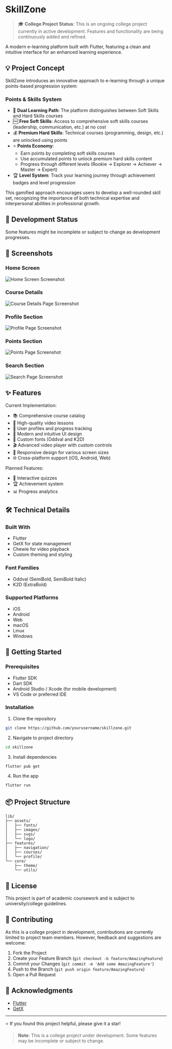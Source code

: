 # SkillZone

> 🎓 **College Project Status**: This is an ongoing college project currently in active development. Features and functionality are being continuously added and refined.

A modern e-learning platform built with Flutter, featuring a clean and intuitive interface for an enhanced learning experience.

## 💡 Project Concept

SkillZone introduces an innovative approach to e-learning through a unique points-based progression system:

### Points & Skills System
- 🎯 **Dual Learning Path**: The platform distinguishes between Soft Skills and Hard Skills courses
- 🆓 **Free Soft Skills**: Access to comprehensive soft skills courses (leadership, communication, etc.) at no cost
- 💰 **Premium Hard Skills**: Technical courses (programming, design, etc.) are unlocked using points
- ⭐ **Points Economy**: 
  - Earn points by completing soft skills courses
  - Use accumulated points to unlock premium hard skills content
  - Progress through different levels (Rookie → Explorer → Achiever → Master → Expert)
- 🏆 **Level System**: Track your learning journey through achievement badges and level progression

This gamified approach encourages users to develop a well-rounded skill set, recognizing the importance of both technical expertise and interpersonal abilities in professional growth.

## 🚧 Development Status
Some features might be incomplete or subject to change as development progresses.

## 📱 Screenshots

### Home Screen
![Home Screen Screenshot](screenshots/home_screenshot.jpg)

### Course Details
![Course Details Page Screenshot](screenshots/course_details_screenshot.jpg)

### Profile Section
![Profile Page Screenshot](screenshots/profile_screenshot.jpg)

### Points Section
![Points Page Screenshot](screenshots/points_screenshot.jpg)

### Search Section
![Search Page Screenshot](screenshots/search_screenshot.jpg)

## ✨ Features

Current Implementation:
- 📚 Comprehensive course catalog
- 🎥 High-quality video lessons
- 👤 User profiles and progress tracking
- 🎨 Modern and intuitive UI design
- 🌙 Custom fonts (Oddval and K2D)
- 🎬 Advanced video player with custom controls
- 📱 Responsive design for various screen sizes
- 🌐 Cross-platform support (iOS, Android, Web)

Planned Features:
- 📝 Interactive quizzes
- 🏆 Achievement system
- 📊 Progress analytics

## 🛠️ Technical Details

### Built With
- Flutter
- GetX for state management
- Chewie for video playback
- Custom theming and styling

### Font Families
- Oddval (SemiBold, SemiBold Italic)
- K2D (ExtraBold)

### Supported Platforms
- iOS
- Android
- Web
- macOS
- Linux
- Windows

## 🚀 Getting Started

### Prerequisites
- Flutter SDK
- Dart SDK
- Android Studio / Xcode (for mobile development)
- VS Code or preferred IDE

### Installation

1. Clone the repository
```bash
git clone https://github.com/yourusername/skillzone.git
```

2. Navigate to project directory
```bash
cd skillzone
```

3. Install dependencies
```bash
flutter pub get
```

4. Run the app
```bash
flutter run
```

## 📦 Project Structure

```
lib/
├── assets/
│   ├── fonts/
│   ├── images/
│   ├── svgs/
│   └── logo/
├── features/
│   ├── navigation/
│   ├── courses/
│   └── profile/
└── core/
    ├── theme/
    └── utils/
```

## 📄 License

This project is part of academic coursework and is subject to university/college guidelines.

## 🤝 Contributing

As this is a college project in development, contributions are currently limited to project team members. However, feedback and suggestions are welcome:

1. Fork the Project
2. Create your Feature Branch (`git checkout -b feature/AmazingFeature`)
3. Commit your Changes (`git commit -m 'Add some AmazingFeature'`)
4. Push to the Branch (`git push origin feature/AmazingFeature`)
5. Open a Pull Request


## 🙏 Acknowledgments

* [Flutter](https://flutter.dev)
* [GetX](https://pub.dev/packages/get)

---
⭐️ If you found this project helpful, please give it a star!

> **Note**: This is a college project under development. Some features may be incomplete or subject to change.
